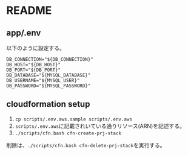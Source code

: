 # README

## app/.env

以下のように設定する。

```env
DB_CONNECTION="${DB_CONNECTION}"
DB_HOST="${DB_HOST}"
DB_PORT="${DB_PORT}"
DB_DATABASE="${MYSQL_DATABASE}"
DB_USERNAME="${MYSQL_USER}"
DB_PASSWORD="${MYSQL_PASSWORD}"
```

## cloudformation setup

1. `cp scripts/.env.aws.sample scripts/.env.aws`
1. `scripts/.env.aws`に記載されいている通りリソース(ARN)を記述する。
1. `./scripts/cfn.bash cfn-create-prj-stack`

削除は、`./scripts/cfn.bash cfn-delete-prj-stack`を実行する。
